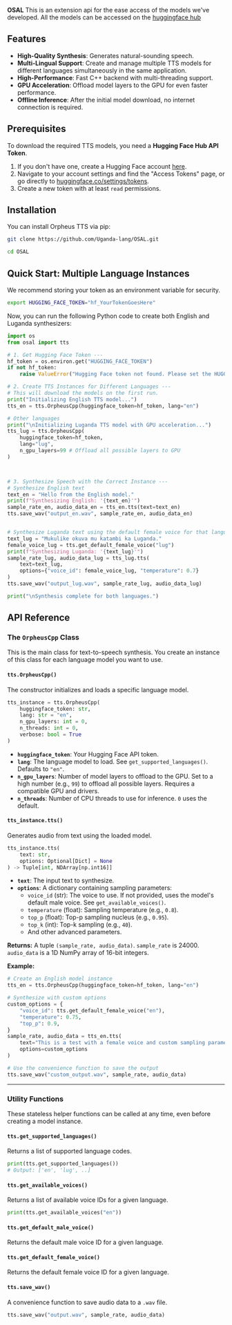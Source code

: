 **OSAL** This is an extension api for the ease access of the models we've developed. All the models can be accessed on the [huggingface hub](https://huggingface.co/USOAL)

## Features

-   **High-Quality Synthesis**: Generates natural-sounding speech.
-   **Multi-Lingual Support**: Create and manage multiple TTS models for different languages simultaneously in the same application.
-   **High-Performance**: Fast C++ backend with multi-threading support.
-   **GPU Acceleration**: Offload model layers to the GPU for even faster performance.
-   **Offline Inference**: After the initial model download, no internet connection is required.

## Prerequisites

To download the required TTS models, you need a **Hugging Face Hub API Token**.

1.  If you don't have one, create a Hugging Face account [here](https://huggingface.co/join).
2.  Navigate to your account settings and find the "Access Tokens" page, or go directly to [huggingface.co/settings/tokens](https://huggingface.co/settings/tokens).
3.  Create a new token with at least `read` permissions.

## Installation

You can install Orpheus TTS via pip:

```bash
git clone https://github.com/Uganda-lang/OSAL.git

cd OSAL
```

## Quick Start: Multiple Language Instances

We recommend storing your token as an environment variable for security.

```bash
export HUGGING_FACE_TOKEN="hf_YourTokenGoesHere"
```

Now, you can run the following Python code to create both English and Luganda synthesizers:

```python
import os
from osal import tts

# 1. Get Hugging Face Token ---
hf_token = os.environ.get("HUGGING_FACE_TOKEN")
if not hf_token:
    raise ValueError("Hugging Face token not found. Please set the HUGGING_FACE_TOKEN environment variable.")

# 2. Create TTS Instances for Different Languages ---
# This will download the models on the first run.
print("Initializing English TTS model...")
tts_en = tts.OrpheusCpp(huggingface_token=hf_token, lang="en")

# Other languages 
print("\nInitializing Luganda TTS model with GPU acceleration...")
tts_lug = tts.OrpheusCpp(
    huggingface_token=hf_token,
    lang="lug",
    n_gpu_layers=99 # Offload all possible layers to GPU
)



# 3. Synthesize Speech with the Correct Instance ---
# Synthesize English text
text_en = "Hello from the English model."
print(f"Synthesizing English: '{text_en}'")
sample_rate_en, audio_data_en = tts_en.tts(text=text_en)
tts.save_wav("output_en.wav", sample_rate_en, audio_data_en)


# Synthesize Luganda text using the default female voice for that language
text_lug = "Mukulike okuva mu katambi ka Luganda."
female_voice_lug = tts.get_default_female_voice("lug")
print(f"Synthesizing Luganda: '{text_lug}'")
sample_rate_lug, audio_data_lug = tts_lug.tts(
    text=text_lug,
    options={"voice_id": female_voice_lug, "temperature": 0.7}
)
tts.save_wav("output_lug.wav", sample_rate_lug, audio_data_lug)

print("\nSynthesis complete for both languages.")
```

## API Reference

### The `OrpheusCpp` Class

This is the main class for text-to-speech synthesis. You create an instance of this class for each language model you want to use.

#### `tts.OrpheusCpp()`
The constructor initializes and loads a specific language model.

```python
tts_instance = tts.OrpheusCpp(
    huggingface_token: str,
    lang: str = "en",
    n_gpu_layers: int = 0,
    n_threads: int = 0,
    verbose: bool = True
)
```

-   **`huggingface_token`**: Your Hugging Face API token.
-   **`lang`**: The language model to load. See `get_supported_languages()`. Defaults to `"en"`.
-   **`n_gpu_layers`**: Number of model layers to offload to the GPU. Set to a high number (e.g., `99`) to offload all possible layers. Requires a compatible GPU and drivers.
-   **`n_threads`**: Number of CPU threads to use for inference. `0` uses the default.

#### `tts_instance.tts()`
Generates audio from text using the loaded model.

```python
tts_instance.tts(
    text: str,
    options: Optional[Dict] = None
) -> Tuple[int, NDArray[np.int16]]
```

-   **`text`**: The input text to synthesize.
-   **`options`**: A dictionary containing sampling parameters:
    -   `voice_id` (str): The voice to use. If not provided, uses the model's default male voice. See `get_available_voices()`.
    -   `temperature` (float): Sampling temperature (e.g., `0.8`).
    -   `top_p` (float): Top-p sampling nucleus (e.g., `0.95`).
    -   `top_k` (int): Top-k sampling (e.g., `40`).
    -   And other advanced parameters.

**Returns:** A tuple `(sample_rate, audio_data)`. `sample_rate` is 24000. `audio_data` is a 1D NumPy array of 16-bit integers.

**Example:**
```python
# Create an English model instance
tts_en = tts.OrpheusCpp(huggingface_token=hf_token, lang="en")

# Synthesize with custom options
custom_options = {
    "voice_id": tts.get_default_female_voice("en"),
    "temperature": 0.75,
    "top_p": 0.9,
}
sample_rate, audio_data = tts_en.tts(
    text="This is a test with a female voice and custom sampling parameters.",
    options=custom_options
)

# Use the convenience function to save the output
tts.save_wav("custom_output.wav", sample_rate, audio_data)
```

---

### Utility Functions

These stateless helper functions can be called at any time, even before creating a model instance.

#### `tts.get_supported_languages()`
Returns a list of supported language codes.
```python
print(tts.get_supported_languages())
# Output: ['en', 'lug', ..]
```

#### `tts.get_available_voices()`
Returns a list of available voice IDs for a given language.
```python
print(tts.get_available_voices("en"))
```

#### `tts.get_default_male_voice()`
Returns the default male voice ID for a given language.

#### `tts.get_default_female_voice()`
Returns the default female voice ID for a given language.

#### `tts.save_wav()`
A convenience function to save audio data to a `.wav` file.
```python
tts.save_wav("output.wav", sample_rate, audio_data)
```
